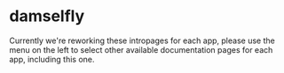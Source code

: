 # damselfly

Currently we're reworking these intropages for each app, please use the menu on the left to select other available documentation pages for each app, including this one.
